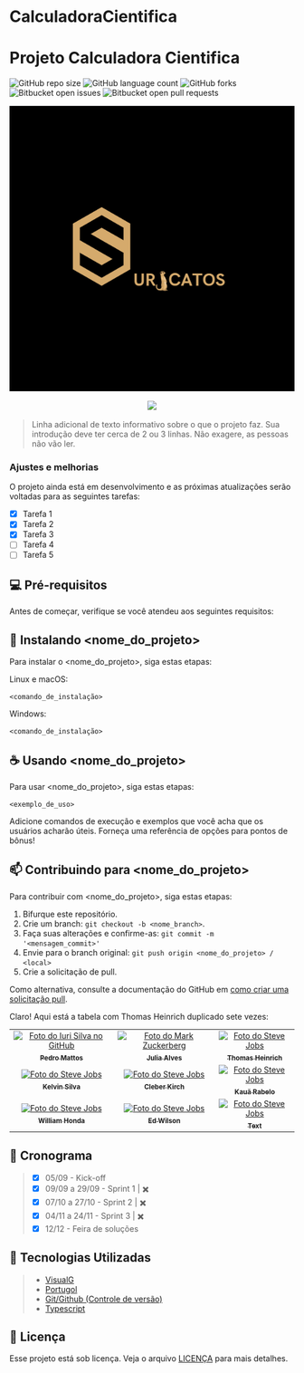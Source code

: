 # CalculadoraCientifica

# Projeto Calculadora Cientifica

![GitHub repo size](https://img.shields.io/github/repo-size/iuricode/README-template?style=for-the-badge)
![GitHub language count](https://img.shields.io/github/languages/count/iuricode/README-template?style=for-the-badge)
![GitHub forks](https://img.shields.io/github/forks/iuricode/README-template?style=for-the-badge)
![Bitbucket open issues](https://img.shields.io/bitbucket/issues/iuricode/README-template?style=for-the-badge)
![Bitbucket open pull requests](https://img.shields.io/bitbucket/pr-raw/iuricode/README-template?style=for-the-badge)

<img src="https://github.com/BugBusters-Suricatos/CalculadoraCientifica/blob/main/Logo%20Suricatos.png">


<p align="center">
<img loading="lazy" src="http://img.shields.io/static/v1?label=STATUS&message=EM%20DESENVOLVIMENTO&color=GREEN&style=for-the-badge"/>
</p>

> Linha adicional de texto informativo sobre o que o projeto faz. Sua introdução deve ter cerca de 2 ou 3 linhas. Não exagere, as pessoas não vão ler.

### Ajustes e melhorias

O projeto ainda está em desenvolvimento e as próximas atualizações serão voltadas para as seguintes tarefas:

- [x] Tarefa 1
- [x] Tarefa 2
- [x] Tarefa 3
- [ ] Tarefa 4
- [ ] Tarefa 5

## 💻 Pré-requisitos

Antes de começar, verifique se você atendeu aos seguintes requisitos:


## 🚀 Instalando <nome_do_projeto>

Para instalar o <nome_do_projeto>, siga estas etapas:

Linux e macOS:

```
<comando_de_instalação>
```

Windows:

```
<comando_de_instalação>
```

## ☕ Usando <nome_do_projeto>

Para usar <nome_do_projeto>, siga estas etapas:

```
<exemplo_de_uso>
```

Adicione comandos de execução e exemplos que você acha que os usuários acharão úteis. Forneça uma referência de opções para pontos de bônus!

## 📫 Contribuindo para <nome_do_projeto>

Para contribuir com <nome_do_projeto>, siga estas etapas:

1. Bifurque este repositório.
2. Crie um branch: `git checkout -b <nome_branch>`.
3. Faça suas alterações e confirme-as: `git commit -m '<mensagem_commit>'`
4. Envie para o branch original: `git push origin <nome_do_projeto> / <local>`
5. Crie a solicitação de pull.

Como alternativa, consulte a documentação do GitHub em [como criar uma solicitação pull](https://help.github.com/en/github/collaborating-with-issues-and-pull-requests/creating-a-pull-request).

Claro! Aqui está a tabela com Thomas Heinrich duplicado sete vezes:

<table>
  <tr>
    <td align="center">
      <a href="#" title="defina o título do link">
        <img src="https://media.licdn.com/dms/image/v2/D4D03AQHGScqm15wL4g/profile-displayphoto-shrink_800_800/profile-displayphoto-shrink_800_800/0/1686752008218?e=1732752000&v=beta&t=_PJ4G10fhg-FvBt5yXdiWLHA8yWhbFXFRYa0z5AfGBI" width="100px;" alt="Foto do Iuri Silva no GitHub"/><br>
        <sub>
          <b>Pedro Mattos</b>
        </sub>
      </a>
    </td>    
    <td align="center">
      <a href="#" title="defina o título do link">
        <img src="https://media.licdn.com/dms/image/v2/D4D03AQEu44UkxoTOUA/profile-displayphoto-shrink_800_800/profile-displayphoto-shrink_800_800/0/1673968264249?e=1732752000&v=beta&t=h9LSv0boQ4bCkdbDoZEKJLiQcgiUS1Edd81OQqGGGqw" width="100px;" alt="Foto do Mark Zuckerberg"/><br>
        <sub>
          <b>Julia Alves</b>
        </sub>
      </a>
    </td>
    <td align="center">
      <a href="#" title="defina o título do link">
        <img src="https://media.licdn.com/dms/image/v2/D4D03AQFyYWXQs7MO_Q/profile-displayphoto-shrink_800_800/profile-displayphoto-shrink_800_800/0/1693878124431?e=1732752000&v=beta&t=XjfJZ48pYuMc_rm4061Cquz-G99NGTZ-k444WsHuNcI" width="100px;" alt="Foto do Steve Jobs"/><br>
        <sub>
          <b>Thomas Heinrich</b>
        </sub>
      </a>
    </td>    
  </tr>
  <tr>
    <td align="center">
      <a href="#" title="defina o título do link">
        <img src="https://media.licdn.com/dms/image/v2/D4D03AQEXmf6oRfOryQ/profile-displayphoto-shrink_800_800/profile-displayphoto-shrink_800_800/0/1719508197152?e=1732752000&v=beta&t=Lw_T1BqzDmaVce6mY8x4q7ws-FfwT4kLixDSdV6k8OY" width="100px;" alt="Foto do Steve Jobs"/><br>
        <sub>
          <b>Kelvin Silva</b>
        </sub>
      </a>
    </td>
    <td align="center">
      <a href="#" title="defina o título do link">
        <img src="https://media.licdn.com/dms/image/v2/C4D03AQFB1hksRxMSTA/profile-displayphoto-shrink_800_800/profile-displayphoto-shrink_800_800/0/1521304952841?e=1732752000&v=beta&t=wiEe2XznVuYPctTtSU2WoxYvPMg9OlDfvlmiM4rX7k4" width="100px;" alt="Foto do Steve Jobs"/><br>
        <sub>
          <b>Cleber Kirch</b>
        </sub>
      </a>
    </td>
    <td align="center">
      <a href="#" title="defina o título do link">
        <img src="https://media.licdn.com/dms/image/v2/D4D35AQHdf8BOEMnwfA/profile-framedphoto-shrink_800_800/profile-framedphoto-shrink_800_800/0/1719439773914?e=1727996400&v=beta&t=KfvjbB_IteCf6mpRsmzNo1AmuHDHpjwPI2S_fjtah-s" width="100px;" alt="Foto do Steve Jobs"/><br>
        <sub>
          <b>Kauã Rabelo</b>
        </sub>
      </a>
    </td>    
  </tr>
  <tr>
    <td align="center">
      <a href="#" title="defina o título do link">
        <img src="https://media.licdn.com/dms/image/v2/D4D35AQECYQD2jM6tVQ/profile-framedphoto-shrink_800_800/profile-framedphoto-shrink_800_800/0/1680028876588?e=1727996400&v=beta&t=rufH0PvH6tbWB1c_WCaA7rdbTkkAa2gzxrNVkJ18q9Q" width="100px;" alt="Foto do Steve Jobs"/><br>
        <sub>
          <b>William Honda</b>
        </sub>
      </a>
    </td>
    <td align="center">
      <a href="#" title="defina o título do link">
        <img src="https://media.licdn.com/dms/image/v2/D4D03AQHs0D54BrFZoQ/profile-displayphoto-shrink_800_800/profile-displayphoto-shrink_800_800/0/1727390111499?e=1732752000&v=beta&t=ilaJNAeOYsweqvk1lZsdiDVwijP80Q_o1w16E5iuvpA" width="100px;" alt="Foto do Steve Jobs"/><br>
        <sub>
          <b>Ed Wilson</b>
        </sub>
      </a>
    </td>
    <td align="center">
      <a href="#" title="defina o título do link">
        <img src="https://media.licdn.com/dms/image/v2/D4D03AQFyYWXQs7MO_Q/profile-displayphoto-shrink_800_800/profile-displayphoto-shrink_800_800/0/1693878124431?e=1732752000&v=beta&t=XjfJZ48pYuMc_rm4061Cquz-G99NGTZ-k444WsHuNcI" width="100px;" alt="Foto do Steve Jobs"/><br>
        <sub>
          <b>Text</b>
        </sub>
      </a>
    </td>    
  </tr>
</table>

## :calendar: Cronograma
> - [x] 05/09 - Kick-off
> - [x] 09/09 a 29/09 - Sprint 1 | ✖️
> - [x] 07/10 a 27/10 - Sprint 2 | ✖️
> - [x] 04/11 a 24/11 - Sprint 3 | ✖️
> - [x] 12/12 - Feira de soluções



## :bookmark: Tecnologias Utilizadas
> * [VisualG](https://sourceforge.net/projects/visualg30/)
> * [Portugol](https://portugol.dev/)
> * [Git/Github (Controle de versão)](https://github.com/)
> * [Typescript](https://www.typescriptlang.org/)


## 📝 Licença

Esse projeto está sob licença. Veja o arquivo [LICENÇA](LICENSE.md) para mais detalhes.
